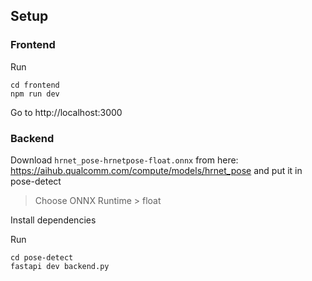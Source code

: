 ## Setup

### Frontend
Run 
```
cd frontend
npm run dev
```
Go to http://localhost:3000

### Backend
Download `hrnet_pose-hrnetpose-float.onnx` from here: https://aihub.qualcomm.com/compute/models/hrnet_pose and put it in pose-detect
> Choose ONNX Runtime > float

Install dependencies

Run
```
cd pose-detect
fastapi dev backend.py
```

